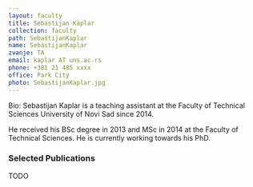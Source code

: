 ```yaml
---
layout: faculty
title: Sebastijan Kaplar
collection: faculty
path: SebastijanKaplar
name: SebastijanKaplar
zvanje: TA
email: kaplar AT uns.ac.rs
phone: +381 21 485 xxxx
office: Park City
photo: SebastijanKaplar.jpg
---
```


Bio: Sebastijan Kaplar is a teaching assistant at the Faculty of Technical Sciences University of Novi Sad since 2014.

He received his BSc degree in 2013 and MSc in 2014 at the Faculty of Technical Sciences. He is currently working towards his PhD.


### Selected Publications

TODO
